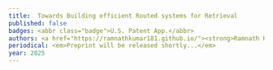 ```yaml
---
title: 	Towards Building efficient Routed systems for Retrieval
published: false
badges: <abbr class="badge">U.S. Patent App.</abbr> 
authors: <a href="https://ramnathkumar181.github.io/"><strong>Ramnath Kumar</strong></a>, <a href="https://www.prateekjain.org/">Prateek Jain</a>, and <a href="https://web.cs.ucla.edu/~chohsieh/">Cho-Jui Hsieh</a>.
periodical: <em>Preprint will be released shortly...</em>
year: 2025
---
```

